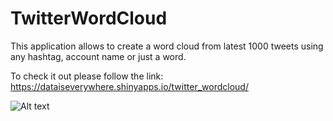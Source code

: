 # TwitterWordCloud

This application allows to create a word cloud from latest 1000 tweets using any hashtag, account name or just a word.

To check it out please follow the link: https://dataiseverywhere.shinyapps.io/twitter_wordcloud/

![Alt text](/home/daria/TwitterWordCloud/app.png?raw=true "TwitterWordCloud")

